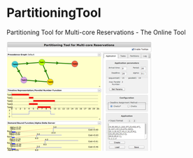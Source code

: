 PartitioningTool
================

Partitioning Tool for Multi-core Reservations - The Online Tool


![interface](view.png)
